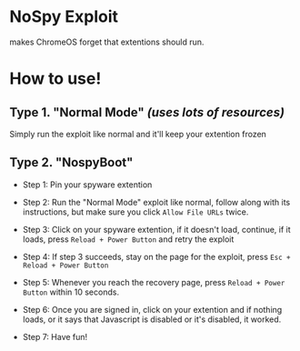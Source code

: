 # NoSpy Exploit
makes ChromeOS forget that extentions should run.



# How to use!

## Type 1. "Normal Mode" *(uses lots of resources)*
Simply run the exploit like normal and it'll keep your extention frozen 

## Type 2. "NospyBoot"

* Step 1: Pin your spyware extention

* Step 2: Run the "Normal Mode" exploit like normal, follow along with its instructions, but make sure you click `Allow File URLs` twice.

* Step 3: Click on your spyware extention, if it doesn't load, continue, if it loads, press `Reload + Power Button` and retry the exploit

* Step 4: If step 3 succeeds, stay on the page for the exploit, press ` Esc + Reload + Power Button `

* Step 5: Whenever you reach the recovery page, press ` Reload + Power Button ` within 10 seconds.

* Step 6: Once you are signed in, click on your extention and if nothing loads, or it says that Javascript is disabled or it's disabled, it worked.

* Step 7: Have fun!
